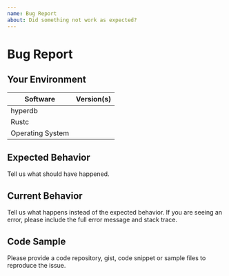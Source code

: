 ```yaml
---
name: Bug Report
about: Did something not work as expected?
---
```


# Bug Report
## Your Environment
| Software         | Version(s) |
| ---------------- | ---------- |
| hyperdb      |
| Rustc            |
| Operating System |

## Expected Behavior
Tell us what should have happened.

## Current Behavior
Tell us what happens instead of the expected behavior. If you are seeing an
error, please include the full error message and stack trace.

## Code Sample
Please provide a code repository, gist, code snippet or sample files to
reproduce the issue.
